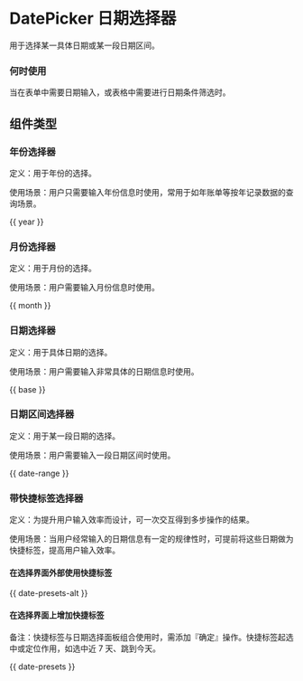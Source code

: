 # DatePicker 日期选择器

用于选择某一具体日期或某一段日期区间。

### 何时使用

当在表单中需要日期输入，或表格中需要进行日期条件筛选时。

## 组件类型

### 年份选择器

定义：用于年份的选择。

使用场景：用户只需要输入年份信息时使用，常用于如年账单等按年记录数据的查询场景。

{{ year }}

### 月份选择器

定义：用于月份的选择。

使用场景：用户需要输入月份信息时使用。

{{ month }}

### 日期选择器

定义：用于具体日期的选择。

使用场景：用户需要输入非常具体的日期信息时使用。

{{ base }}

<!-- ### 年份区间选择器

定义：用于某一段年份的选择。

使用场景：用户需要输入一段年份区间时使用。

{{ year-range }} -->

<!-- ### 月份区间选择器

定义：用于某一段月份的选择。

使用场景：用户需要输入一段月份区间时使用。

{{ month-range }} -->

### 日期区间选择器

定义：用于某一段日期的选择。

使用场景：用户需要输入一段日期区间时使用。

{{ date-range }}

### 带快捷标签选择器

定义：为提升用户输入效率而设计，可一次交互得到多步操作的结果。

使用场景：当用户经常输入的日期信息有一定的规律性时，可提前将这些日期做为快捷标签，提高用户输入效率。

#### 在选择界面外部使用快捷标签

{{ date-presets-alt }}

#### 在选择界面上增加快捷标签

备注：快捷标签与日期选择面板组合使用时，需添加『确定』操作。快捷标签起选中或定位作用，如选中近 7 天、跳到今天。

{{ date-presets }}
